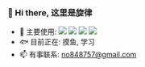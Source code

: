 ### 👋 Hi there, 这里是旋律
- 🔭 主要使用: 
![](https://img.shields.io/badge/-Python-3e74a2?style=flat-square&logo=Python&logoColor=fff)
![](https://img.shields.io/badge/-Java-007396?mstyle=flat-square&logo=Java&logoColor=fff)
![](https://img.shields.io/badge/-Node.js-339933?style=flat-square&logo=Node.js&logoColor=fff)
![](https://img.shields.io/badge/-PostgreSQL-4169e1?style=flat-square&logo=PostgreSQL&logoColor=fff)
- 🐟 目前正在: 摸鱼, 学习
- 📫 有事联系: no848757@gmail.com

<!---
MelodyYuuka/MelodyYuuka is a ✨ special ✨ repository because its `README.md` (this file) appears on your GitHub profile.
You can click the Preview link to take a look at your changes.
--->
